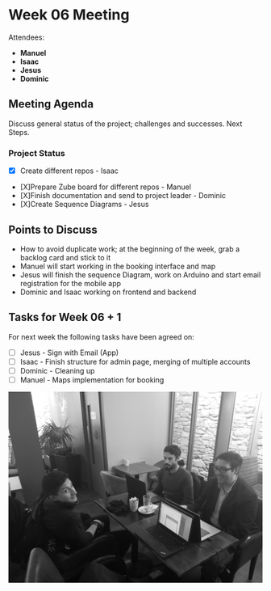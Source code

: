 # Week 06 Meeting

Attendees:

- **Manuel**
- **Isaac**
- **Jesus**
- **Dominic**

## Meeting Agenda
Discuss general status of the project; challenges and successes. Next Steps.

### Project Status

- [X] Create different repos - Isaac
- [X]Prepare Zube board for different repos - Manuel
- [X]Finish documentation and send to project leader - Dominic
- [X]Create Sequence Diagrams - Jesus

## Points to Discuss
- How to avoid duplicate work; at the beginning of the week, grab a backlog card and stick to it
- Manuel will start working in the booking interface and map
- Jesus will finish the sequence Diagram, work on Arduino and start email registration for the mobile app
- Dominic and Isaac working on frontend and backend

## Tasks for Week 06 + 1
For next week the following tasks have been agreed on:

- [ ] Jesus - Sign with Email (App)
- [ ] Isaac - Finish structure for admin page, merging of multiple accounts
- [ ] Dominic - Cleaning up
- [ ] Manuel - Maps implementation for booking

![Sixth group meeting](../assets/img/week06.jpg)